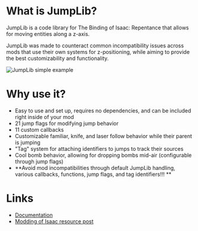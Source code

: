 # What is JumpLib?
JumpLib is a code library for The Binding of Isaac: Repentance that allows for moving entities along a z-axis.

JumpLib was made to counteract common incompatibility issues across mods that use their own systems for z-positioning, while aiming to provide the best customizability and functionality.

![JumpLib simple example](https://files.gitbook.com/v0/b/gitbook-x-prod.appspot.com/o/spaces%2Foeszp10i5xCADYSZ7MVz%2Fuploads%2FI8g3JtmYeyVY7Mq1tEJl%2FRecording2024-07-08201109-ezgif.com-cut.gif?alt=media&token=31e87bf0-2917-4410-a96f-928ec145351a)

# Why use it?
- Easy to use and set up, requires no dependencies, and can be included right inside of your mod
- 21 jump flags for modifying jump behavior
- 11 custom callbacks
- Customizable familiar, knife, and laser follow behavior while their parent is jumping
- "Tag" system for attaching identifiers to jumps to track their sources
- Cool bomb behavior, allowing for dropping bombs mid-air (configurable through jump flags)
- **Avoid mod incompatibilities through default JumpLib handling, various callbacks, functions, jump flags, and tag identifiers!!! **
# Links
- [Documentation](https://kerkeland.gitbook.io/jumplib)
- [Modding of Isaac resource post](https://discord.com/channels/962027940131008653/1260026241386287255)
